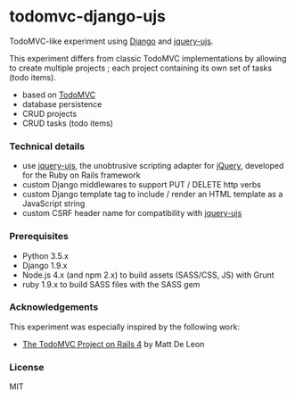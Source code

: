 # todomvc-django-ujs

TodoMVC-like experiment using [Django](https://www.djangoproject.com/) and [jquery-ujs](https://github.com/rails/jquery-ujs).

This experiment differs from classic TodoMVC implementations by allowing to create multiple projects ; each project containing its own set of tasks (todo items).

* based on [TodoMVC](http://todomvc.com/)
* database persistence
* CRUD projects
* CRUD tasks (todo items)


### Technical details

* use [jquery-ujs](https://github.com/rails/jquery-ujs), the unobtrusive scripting adapter for [jQuery](http://jquery.com/), developed for the Ruby on Rails framework
* custom Django middlewares to support PUT / DELETE http verbs
* custom Django template tag to include / render an HTML template as a JavaScript string
* custom CSRF header name for compatibility with [jquery-ujs](https://github.com/rails/jquery-ujs)


### Prerequisites

* Python 3.5.x
* Django 1.9.x
* Node.js 4.x (and npm 2.x) to build assets (SASS/CSS, JS) with Grunt
* ruby 1.9.x to build SASS files with the SASS gem


### Acknowledgements

This experiment was especially inspired by the following work:

* [The TodoMVC Project on Rails 4](http://www.mattdeleon.net/) by Matt De Leon


### License

MIT